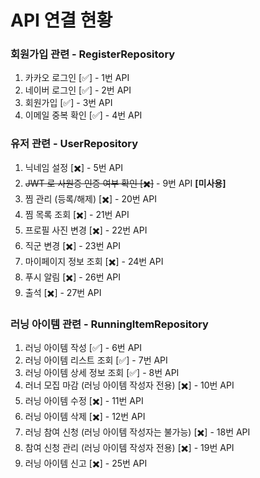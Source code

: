 # API 연결 현황

### 회원가입 관련 - RegisterRepository

1. 카카오 로그인 [✅] - 1번 API
2. 네이버 로그인 [✅] - 2번 API
3. 회원가입 [✅] - 3번 API
4. 이메일 중복 확인 [✅] - 4번 API

### 유저 관련 - UserRepository

1. 닉네임 설정 [✖️] - 5번 API
2. ~~JWT 로 사원증 인증 여부 확인 [✖️]~~ - 9번 API **[미사용]**
3. 찜 관리 (등록/해제) [✖️] - 20번 API
4. 찜 목록 조회 [✖️] - 21번 API
5. 프로필 사진 변경 [✖️] - 22번 API
6. 직군 변경 [✖️] - 23번 API
7. 마이페이지 정보 조회 [✖️] - 24번 API
8. 푸시 알림 [✖️] - 26번 API
9. 출석 [✖️] - 27번 API

### 러닝 아이템 관련 - RunningItemRepository

1. 러닝 아이템 작성 [✅] - 6번 API
2. 러닝 아이템 리스트 조회 [✅] - 7번 API
3. 러닝 아이템 상세 정보 조회 [✅] - 8번 API
4. 러너 모집 마감 (러닝 아이템 작성자 전용) [✖️] - 10번 API
5. 러닝 아이템 수정 [✖️] - 11번 API
6. 러닝 아이템 삭제 [✖️] - 12번 API
7. 러닝 참여 신청 (러닝 아이템 작성자는 불가능) [✖️] - 18번 API
8. 참여 신청 관리 (러닝 아이템 작성자 전용) [✖️] - 19번 API
9. 러닝 아이템 신고 [✖️] - 25번 API
